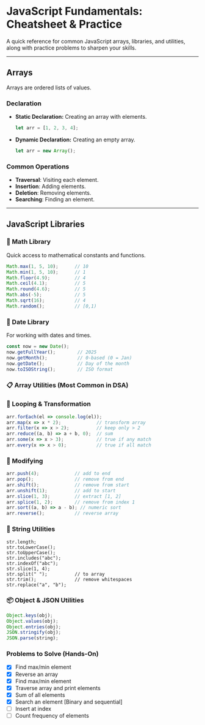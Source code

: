 # JavaScript Fundamentals: Cheatsheet & Practice

A quick reference for common JavaScript arrays, libraries, and utilities, along with practice problems to sharpen your skills.

---

## Arrays

Arrays are ordered lists of values.

### Declaration

* **Static Declaration:** Creating an array with elements.
    ```javascript
    let arr = [1, 2, 3, 4];
    ```

* **Dynamic Declaration:** Creating an empty array.
    ```javascript
    let arr = new Array();
    ```

### Common Operations

* **Traversal**: Visiting each element.
* **Insertion**: Adding elements.
* **Deletion**: Removing elements.
* **Searching**: Finding an element.

---

## JavaScript Libraries

### 🧮 Math Library

Quick access to mathematical constants and functions.

```javascript
Math.max(1, 5, 10);      // 10
Math.min(1, 5, 10);      // 1
Math.floor(4.9);         // 4
Math.ceil(4.1);          // 5
Math.round(4.6);         // 5
Math.abs(-5);            // 5
Math.sqrt(16);           // 4
Math.random();           // [0,1)
```

### 📅 Date Library

For working with dates and times.

```javascript
const now = new Date();
now.getFullYear();        // 2025
now.getMonth();           // 0-based (0 = Jan)
now.getDate();            // Day of the month
now.toISOString();        // ISO format
```

### 📋 Array Utilities (Most Common in DSA)
### 🔁 Looping & Transformation

```javascript
arr.forEach(el => console.log(el));
arr.map(x => x * 2);             // transform array
arr.filter(x => x > 2);          // keep only > 2
arr.reduce((a, b) => a + b, 0);  // sum
arr.some(x => x > 3);            // true if any match
arr.every(x => x > 0);           // true if all match
```

### 🔧 Modifying

```javascript
arr.push(4);             // add to end
arr.pop();               // remove from end
arr.shift();             // remove from start
arr.unshift(1);          // add to start
arr.slice(1, 3);         // extract [1, 2]
arr.splice(1, 2);        // remove from index 1
arr.sort((a, b) => a - b); // numeric sort
arr.reverse();           // reverse array
```

### 🧵 String Utilities

```javascirpt
str.length;
str.toLowerCase();
str.toUpperCase();
str.includes("abc");
str.indexOf("abc");
str.slice(1, 4);
str.split(" ");          // to array
str.trim();              // remove whitespaces
str.replace("a", "b");
```

### 📦 Object & JSON Utilities

```javascript
Object.keys(obj);
Object.values(obj);
Object.entries(obj);
JSON.stringify(obj);
JSON.parse(string);
```

### Problems to Solve (Hands-On)

* [x] Find max/min element
* [x] Reverse an array
* [x] Find max/min element
* [x] Traverse array and print elements
* [x] Sum of all elements
* [x] Search an element [Binary and sequential]
* [ ] Insert at index
* [ ] Count frequency of elements
